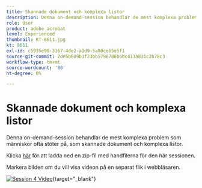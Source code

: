 ```yaml
---
title: Skannade dokument och komplexa listor
description: Denna on-demand-session behandlar de mest komplexa problem som människor ofta stöter på, som skannade dokument och komplexa listor
role: User
product: adobe acrobat
level: Experienced
thumbnail: KT-8611.jpg
kt: 8611
exl-id: c5935e90-3167-4de2-a1d9-5a80ceb5e5f1
source-git-commit: 2de5b609b3f23bb5796786b6bc413a831c2b78c3
workflow-type: tm+mt
source-wordcount: '80'
ht-degree: 0%

---
```


# Skannade dokument och komplexa listor

Denna on-demand-session behandlar de mest komplexa problem som människor ofta stöter på, som skannade dokument och komplexa listor.

Klicka [här](../assets/accessibilitysession4.zip) för att ladda ned en zip-fil med handfilerna för den här sessionen.

Markera bilden om du vill visa videon på en separat flik i webbläsaren.

[![Session 4 Video](../assets/Accessibilitysession4_YT.png)](https://youtu.be/RuBk6DqJBFc){target=&quot;_blank&quot;}
